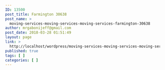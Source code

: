 ```yaml
---
ID: 13500
post_title: Farmington 30638
post_name: >
  moving-services-moving-services-moving-services-farmington-30638
author: mrgabonijeff@gmail.com
post_date: 2018-03-28 01:51:49
layout: page
link: >
  http://localhost/wordpress/moving-services-moving-services-moving-services-farmington-30638/
published: true
tags: [ ]
categories: [ ]
---
```

